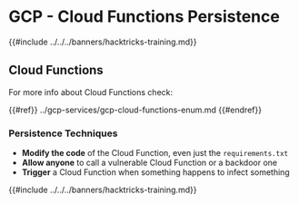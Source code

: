 # GCP - Cloud Functions Persistence

{{#include ../../../banners/hacktricks-training.md}}

## Cloud Functions

For more info about Cloud Functions check:

{{#ref}}
../gcp-services/gcp-cloud-functions-enum.md
{{#endref}}

### Persistence Techniques

- **Modify the code** of the Cloud Function, even just the `requirements.txt`
- **Allow anyone** to call a vulnerable Cloud Function or a backdoor one
- **Trigger** a Cloud Function when something happens to infect something

{{#include ../../../banners/hacktricks-training.md}}




